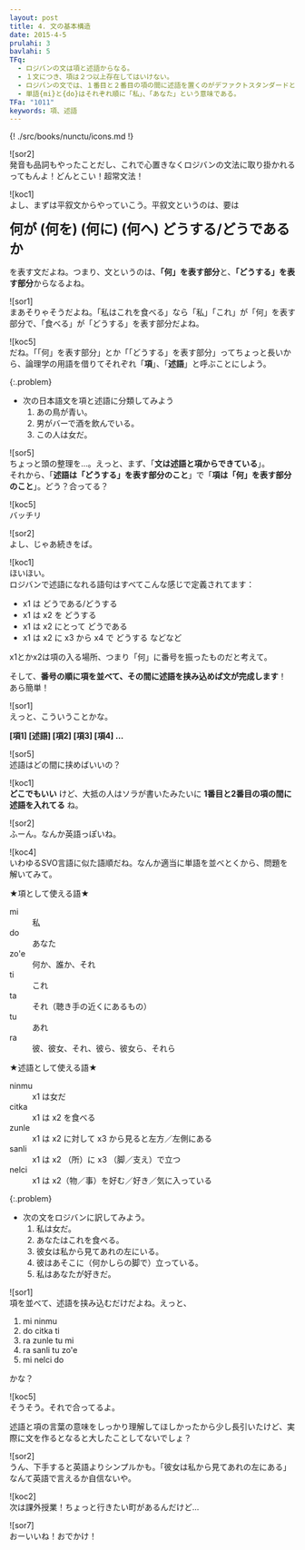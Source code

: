 ```yaml
---
layout: post
title: 4. 文の基本構造
date: 2015-4-5
prulahi: 3
bavlahi: 5
TFq:
  - ロジバンの文は項と述語からなる。
  - １文につき、項は２つ以上存在してはいけない。
  - ロジバンの文では、１番目と２番目の項の間に述語を置くのがデファクトスタンダードとなっている。
  - 単語{mi}と{do}はそれぞれ順に「私」、「あなた」という意味である。
TFa: "1011"
keywords: 項、述語
---
```

{! ./src/books/nunctu/icons.md !}

![sor2]  
発音も品詞もやったことだし、これで心置きなくロジバンの文法に取り掛かれるってもんよ！どんとこい！超常文法！

![koc1]  
よし、まずは平叙文からやっていこう。平叙文というのは、要は

**<font size="+2">何が (何を) (何に) (何へ) どうする/どうであるか</font>**

を表す文だよね。つまり、文というのは、**「何」を表す部分**と、**「どうする」を表す部分**からなるよね。

![sor1]  
まあそりゃそうだよね。「私はこれを食べる」なら「私」「これ」が「何」を表す部分で、「食べる」が「どうする」を表す部分だよね。

![koc5]  
だね。「「何」を表す部分」とか「「どうする」を表す部分」ってちょっと長いから、論理学の用語を借りてそれぞれ「**項**」、「**述語**」と呼ぶことにしよう。

{:.problem}
- 次の日本語文を項と述語に分類してみよう
  1. あの鳥が青い。
  1. 男がバーで酒を飲んでいる。
  1. この人は女だ。

![sor5]  
ちょっと頭の整理を...。えっと、まず、「**文は述語と項からできている**」。  
それから、「**述語は「どうする」を表す部分のこと**」で「**項は「何」を表す部分のこと**」。どう？合ってる？

![koc5]  
バッチリ

![sor2]  
よし、じゃあ続きをば。

![koc1]  
ほいほい。    
ロジバンで述語になれる語句はすべてこんな感じで定義されてます：

- x1 は どうである/どうする
- x1 は x2 を どうする
- x1 は x2 にとって どうである
- x1 は x2 に x3 から x4 で どうする
などなど

x1とかx2は項の入る場所、つまり「何」に番号を振ったものだと考えて。

そして、**番号の順に項を並べて、その間に述語を挟み込めば文が完成します**！ あら簡単！

![sor1]  
えっと、こういうことかな。

**[項1] [述語] [項2] [項3] [項4] …**

![sor5]  
述語はどの間に挟めばいいの？

![koc1]  
**どこでもいい** けど、大抵の人はソラが書いたみたいに **1番目と2番目の項の間に述語を入れてる** ね。

![sor2]  
ふーん。なんか英語っぽいね。

![koc4]  
いわゆるSVO言語に似た語順だね。なんか適当に単語を並べとくから、問題を解いてみて。


★項として使える語★

<dl class="valsi">
<dt>mi</dt>
<dd >私</dd>
<dt>do</dt>
<dd >あなた</dd>
<dt>zo'e</dt>
<dd >何か、誰か、それ</dd>
<dt>ti</dt>
<dd >これ</dd>
<dt>ta</dt>
<dd >それ（聴き手の近くにあるもの）</dd>
<dt>tu</dt>
<dd >あれ</dd>
<dt>ra</dt>
<dd >彼、彼女、それ、彼ら、彼女ら、それら</dd>
</dl>


★述語として使える語★

<dl class="valsi">
<dt>ninmu</dt>
<dd >x1 は女だ</dd>
<dt>citka</dt>
<dd >x1 は x2 を食べる</dd>
<dt>zunle</dt>
<dd >x1 は x2 に対して x3 から見ると左方／左側にある</dd>
<dt>sanli</dt>
<dd >x1 は x2 （所）に x3 （脚／支え）で立つ</dd>
<dt>nelci</dt>
<dd >x1 は x2（物／事）を好む／好き／気に入っている</dd>
</dl>

{:.problem}
- 次の文をロジバンに訳してみよう。
  1. 私は女だ。
  2. あなたはこれを食べる。
  3. 彼女は私から見てあれの左にいる。
  4. 彼はあそこに（何かしらの脚で）立っている。
  5. 私はあなたが好きだ。


![sor1]  
項を並べて、述語を挟み込むだけだよね。えっと、


1. mi ninmu
2. do citka ti
3. ra zunle tu mi
4. ra sanli tu zo'e
5. mi nelci do

かな？


![koc5]  
そうそう。それで合ってるよ。

述語と項の言葉の意味をしっかり理解してほしかったから少し長引いたけど、実際に文を作るとなると大したことしてないでしょ？

![sor2]  
うん、下手すると英語よりシンプルかも。「彼女は私から見てあれの左にある」なんて英語で言えるか自信ないや。

![koc2]  
次は課外授業！ちょっと行きたい町があるんだけど...

![sor7]  
おーいいね！おでかけ！
